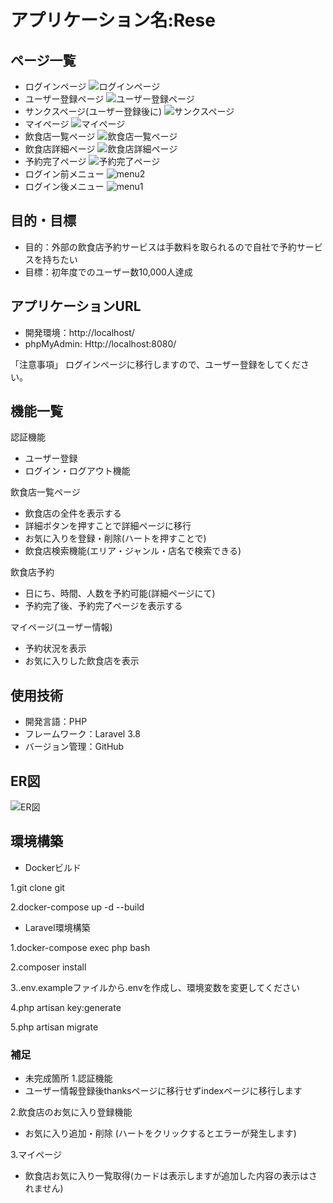 # アプリケーション名:Rese

## ページ一覧

- ログインページ
![ログインページ](img/login.png)
- ユーザー登録ページ
![ユーザー登録ページ](img/register.png)
- サンクスページ(ユーザー登録後に)
![サンクスページ](img/thanks.png)
- マイページ
![マイページ](img/my_page.png)
- 飲食店一覧ページ
![飲食店一覧ページ](img/shop_all.png)
- 飲食店詳細ページ
![飲食店詳細ページ](img/shop_detail.png)
- 予約完了ページ
![予約完了ページ](img/done.png)
- ログイン前メニュー
![menu2](img/menu2.png)
- ログイン後メニュー
![menu1](img/menu1.png)

## 目的・目標
- 目的：外部の飲食店予約サービスは手数料を取られるので自社で予約サービスを持ちたい
- 目標：初年度でのユーザー数10,000人達成

## アプリケーションURL
- 開発環境：http://localhost/
- phpMyAdmin: Http://localhost:8080/

「注意事項」
ログインページに移行しますので、ユーザー登録をしてください。

## 機能一覧
認証機能
- ユーザー登録
- ログイン・ログアウト機能

飲食店一覧ページ
- 飲食店の全件を表示する
- 詳細ボタンを押すことで詳細ページに移行
- お気に入りを登録・削除(ハートを押すことで)
- 飲食店検索機能(エリア・ジャンル・店名で検索できる)

飲食店予約
- 日にち、時間、人数を予約可能(詳細ページにて)
- 予約完了後、予約完了ページを表示する

マイページ(ユーザー情報)
- 予約状況を表示
- お気に入りした飲食店を表示

## 使用技術
- 開発言語：PHP
- フレームワーク：Laravel 3.8
- バージョン管理：GitHub

## ER図
![ER図](img/index.drawio.png)

## 環境構築
- Dockerビルド

1.git clone git

2.docker-compose up -d --build

- Laravel環境構築

1.docker-compose exec php bash

2.composer install

3..env.exampleファイルから.envを作成し、環境変数を変更してください

4.php artisan key:generate

5.php artisan migrate


### 補足
- 未完成箇所
1.認証機能
- ユーザー情報登録後thanksページに移行せずindexページに移行します

2.飲食店のお気に入り登録機能
- お気に入り追加・削除 (ハートをクリックするとエラーが発生します)

3.マイページ
- 飲食店お気に入り一覧取得(カードは表示しますが追加した内容の表示はされません)


